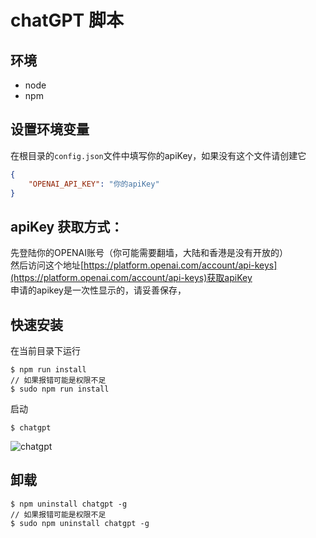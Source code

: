 # chatGPT 脚本

## 环境
- node
- npm

## 设置环境变量
在根目录的`config.json`文件中填写你的apiKey，如果没有这个文件请创建它
```json
{
    "OPENAI_API_KEY": "你的apiKey"
}
```

## apiKey 获取方式：
先登陆你的OPENAI账号（你可能需要翻墙，大陆和香港是没有开放的）  
然后访问这个地址[https://platform.openai.com/account/api-keys](https://platform.openai.com/account/api-keys)获取apiKey  
申请的apikey是一次性显示的，请妥善保存，

## 快速安装
在当前目录下运行
```shell
$ npm run install
// 如果报错可能是权限不足
$ sudo npm run install
```
启动
```shell
$ chatgpt
```
![chatgpt]('./docs/chatgpt.png')

## 卸载
```shell
$ npm uninstall chatgpt -g
// 如果报错可能是权限不足
$ sudo npm uninstall chatgpt -g
```
